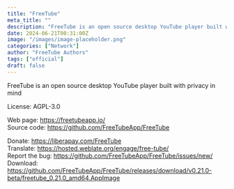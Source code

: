 ```yaml
---
title: "FreeTube"
meta_title: ""
description: "FreeTube is an open source desktop YouTube player built with privacy in mind"
date: 2024-06-21T00:31:00Z
image: "/images/image-placeholder.png"
categories: ["Network"]
author: "FreeTube Authors"
tags: ["official"]
draft: false
---
```


FreeTube is an open source desktop YouTube player built with privacy in mind

License: AGPL-3.0

Web page: https://freetubeapp.io/  
Source code: https://github.com/FreeTubeApp/FreeTube

Donate: https://liberapay.com/FreeTube  
Translate: https://hosted.weblate.org/engage/free-tube/  
Report the bug: https://github.com/FreeTubeApp/FreeTube/issues/new/   
Download: https://github.com/FreeTubeApp/FreeTube/releases/download/v0.21.0-beta/freetube_0.21.0_amd64.AppImage
